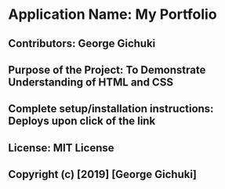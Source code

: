 # Application Name:           My Portfolio
## Contributors:              George Gichuki
## Purpose of the Project:    To Demonstrate Understanding of HTML and CSS
## Complete setup/installation instructions:     Deploys upon click of the link
## License:                    MIT License

## Copyright (c) [2019] [George Gichuki]